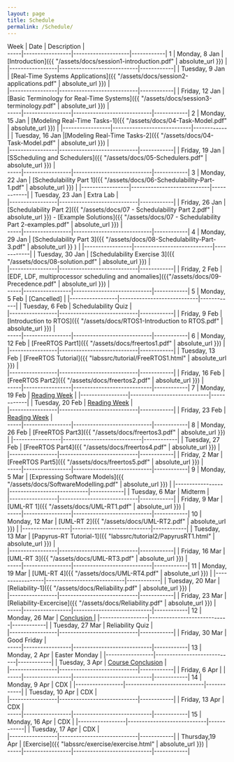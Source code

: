 ```yaml
---
layout: page
title: Schedule
permalink: /Schedule/
---
```


Week | Date            | Description        |  
-----|-----------------|--------------------|------------|
1    | Monday,  8 Jan  | [Introduction]({{ "/assets/docs/session1-introduction.pdf" | absolute_url }})       |
     |-----------------|----------------------------|------------|
     | Tuesday, 9 Jan  | [Real-Time Systems Applications]({{ "/assets/docs/session2-applications.pdf" | absolute_url }})       |  
     |-----------------|----------------------------|------------|
     | Friday, 12 Jan | [Basic Terminology for Real-Time Systems]({{ "/assets/docs/session3-terminology.pdf" | absolute_url }}) |    
-----|-----------------|----------------------------|------------|
2    | Monday, 15 Jan | [Modeling Real-Time Tasks-1]({{ "/assets/docs/04-Task-Model.pdf" | absolute_url }})  | 
     |-----------------|----------------------------|------------|
     | Tuesday, 16 Jan |[Modeling Real-Time Tasks-2]({{ "/assets/docs/04-Task-Model.pdf" | absolute_url }})  |  
     |-----------------|----------------------------|------------|
     | Friday, 19 Jan | [SScheduling  and  Schedulers]({{ "/assets/docs/05-Schedulers.pdf" | absolute_url }})       |    
-----|-----------------|----------------------------|------------|
3    | Monday, 22 Jan | [Schedulability Part 1]({{ "/assets/docs/06-Schedulability-Part-1.pdf" | absolute_url }})       | 
     |-----------------|----------------------------|------------|
     | Tuesday, 23 Jan | Extra Lab       |  
     |-----------------|----------------------------|------------|
     | Friday, 26 Jan | [Schedulability Part 2]({{ "/assets/docs/07 - Schedulability Part 2.pdf" | absolute_url }}) - [Example Solutions]({{ "/assets/docs/07 - Schedulability Part 2-examples.pdf" | absolute_url }})       |    
-----|-----------------|----------------------------|------------|
4    | Monday, 29 Jan | [Schedulability Part 3]({{ "/assets/docs/08-Schedulability-Part-3.pdf" | absolute_url }} )   | 
     |-----------------|----------------------------|------------|
     | Tuesday, 30 Jan | [Schedulability Exercise 3]({{ "/assets/docs/08-solution.pdf" | absolute_url }})       |  
     |-----------------|----------------------------|------------|
     | Friday, 2 Feb | [EDF, LDF, multiprocessor scheduling and anomalies]({{"/assets/docs/09-Precedence.pdf" | absolute_url }})       |    
-----|-----------------|----------------------------|------------|
5    | Monday, 5 Feb | [Cancelled]       | 
     |-----------------|----------------------------|------------|
     | Tuesday, 6 Feb | Schedulability Quiz       |  
     |-----------------|----------------------------|------------|
     | Friday, 9 Feb | [Introduction to RTOS]({{ "/assets/docs/RTOS1-Introduction to RTOS.pdf" | absolute_url }})     |    
-----|-----------------|----------------------------|------------|
6    | Monday, 12 Feb | [FreeRTOS Part1]({{ "/assets/docs/freertos1.pdf" | absolute_url }})       | 
     |-----------------|----------------------------|------------|
     | Tuesday, 13 Feb | [FreeRTOS Tutorial]({{ "labssrc/tutorial/FreeRTOS1.html" | absolute_url }})       |  
     |-----------------|----------------------------|------------|
     | Friday, 16 Feb | [FreeRTOS Part2]({{ "/assets/docs/freertos2.pdf" | absolute_url }})       |    
-----|-----------------|----------------------------|------------|
7    | Monday, 19 Feb | [Reading Week](test)       | 
     |-----------------|----------------------------|------------|
     | Tuesday, 20 Feb | [Reading Week](test)       |  
     |-----------------|----------------------------|------------|
     | Friday, 23 Feb | [Reading Week](test)       |    
-----|-----------------|----------------------------|------------|
8    | Monday, 26 Feb | [FreeRTOS Part3]({{ "/assets/docs/freertos3.pdf" | absolute_url }})       | 
     |-----------------|----------------------------|------------|
     | Tuesday, 27 Feb | [FreeRTOS Part4]({{ "/assets/docs/freertos4.pdf" | absolute_url }})       |  
     |-----------------|----------------------------|------------|
     | Friday, 2 Mar | [FreeRTOS Part5]({{ "/assets/docs/freertos5.pdf" | absolute_url }})       |    
-----|-----------------|----------------------------|------------|
9    | Monday, 5 Mar | [Expressing Software Models]({{ "/assets/docs/SoftwareModelling.pdf" |  absolute_url }})        | 
     |-----------------|----------------------------|------------|
     | Tuesday, 6 Mar | Midterm      |  
     |-----------------|----------------------------|------------|
     | Friday, 9 Mar | [UML-RT 1]({{ "/assets/docs/UML-RT1.pdf" |  absolute_url }})       |    
-----|-----------------|----------------------------|------------|
10   | Monday, 12 Mar | [UML-RT 2]({{ "/assets/docs/UML-RT2.pdf" |  absolute_url }})       | 
     |-----------------|----------------------------|------------|
     | Tuesday, 13 Mar | [Papyrus-RT Tutorial-1]({{ "labssrc/tutorial2/PapyrusRT1.html" | absolute_url }})         |  
     |-----------------|----------------------------|------------|
     | Friday, 16 Mar | [UML-RT 3]({{ "/assets/docs/UML-RT3.pdf" |  absolute_url }})       |    
-----|-----------------|----------------------------|------------|
11   | Monday, 19 Mar | [UML-RT 4]({{ "/assets/docs/UML-RT4.pdf" |  absolute_url }})      | 
     |-----------------|----------------------------|------------|
     | Tuesday, 20 Mar | [Reliability-1]({{ "/assets/docs/Reliability.pdf" |  absolute_url }})            |  
     |-----------------|----------------------------|------------|
     | Friday, 23 Mar | [Reliability-Excercise]({{ "/assets/docs/Reliability.pdf" |  absolute_url }})        |    
-----|-----------------|----------------------------|------------|
12   | Monday, 26 Mar | [Conclusion ](test)         | 
     |-----------------|----------------------------|------------|
     | Tuesday, 27 Mar | Reliability Quiz       |  
     |-----------------|----------------------------|------------|
     | Friday, 30 Mar |     Good Friday  |    
-----|-----------------|----------------------------|------------|
13   | Monday, 2 Apr | Easter Monday       | 
     |-----------------|----------------------------|------------|
     | Tuesday, 3 Apr | [Course Conclusion](test)        |  
     |-----------------|----------------------------|------------|
     | Friday, 6 Apr |        |    
-----|-----------------|----------------------------|------------|
14   | Monday, 9 Apr | CDX       | 
     |-----------------|----------------------------|------------|
     | Tuesday, 10 Apr | CDX       |  
     |-----------------|----------------------------|------------|
     | Friday, 13 Apr | CDX       |    
-----|-----------------|----------------------------|------------|
15   | Monday, 16 Apr | CDX       | 
     |-----------------|----------------------------|------------|
     | Tuesday, 17 Apr | CDX       |  
     |-----------------|----------------------------|------------|
     | Thursday,19 Apr | [Exercise]({{ "labssrc/exercise/exercise.html" | absolute_url }})      |    
-----|-----------------|----------------------------|------------|
